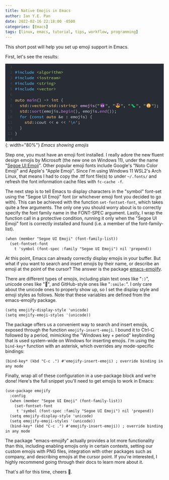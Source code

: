 ```yaml
---
title: Native Emojis in Emacs
author: Ian Y.E. Pan
date: 2022-02-16 22:18:00 -0500
categories: [Emacs]
tags: [linux, emacs, tutorial, tips, workflow, programming]
---
```


This short post will help you set up emoji support in Emacs.

First, let's see the results:

![Emojis](/images/emacs-emojis.png){: width="80%"}
_Emacs showing emojis_

Step one, you must have an emoji font installed. I really adore the
new fluent design emojis by Microsoft (the new one on Windows 11),
under the name "[Segoe UI
Emoji](https://docs.microsoft.com/en-us/typography/font-list/segoe-ui-emoji)". Other
popular emoji fonts include Google's "Noto Color Emoji" and Apple's
"Apple Emoji". Since I'm using Windows 11 WSL2's Arch Linux, that
means I had to copy the .ttf font file(s) to under `~/.fonts/` and
refresh the font information cache files with `fc-cache -f`.

The next step is to tell Emacs to display characters in the "symbol"
font-set using the "Segoe UI Emoji" font (or whichever emoji font you
decided to go with). This can be achieved with
the function `set-fontset-font`, which takes quite a few
arguments. The only one you should worry about is to correctly specify
the font family name in the FONT-SPEC argument. Lastly, I wrap the
function call in a protective condition, running it only when the
"Segoe UI Emoji" font is correctly installed and found (i.e. a member
of the font-family-list).

```emacs-lisp
(when (member "Segoe UI Emoji" (font-family-list))
  (set-fontset-font
    t 'symbol (font-spec :family "Segoe UI Emoji") nil 'prepend))
```

At this point, Emacs can already correctly display emojis in your
buffer. But what if you want to search and insert emojis by their
name, or describe an emoji at the point of the cursor? The answer is
the package
[emacs-emojify](https://github.com/iqbalansari/emacs-emojify).

There are different types of emojis, including plain text ones like
"`:)`", unicode ones like "🙂", and GitHub-style ones like
"`:smile:`". I only care about the unicode ones to properly show up,
so I set the display style and emoji styles as follows. Note that
these variables are defined from the emacs-emojify package.

```emacs-lisp
(setq emojify-display-style 'unicode)
(setq emojify-emoji-styles '(unicode))
```

The package offers us a convenient way to search and insert
emojis, exposed through the function `emojify-insert-emoji`. I bound
it to Ctrl-C followed by a period, mimicking the "Windows key +
period" keybinding that is used system-wide on Windows for inserting
emojis. I'm using the `bind-key*` function with an asterisk, which
overrides any mode-specific bindings:

```emacs-lisp
(bind-key* (kbd "C-c .") #'emojify-insert-emoji) ; override binding in any mode
```

Finally, wrap all of these configuration in a use-package block and we're
done! Here's the full snippet you'll need to get emojis to work in
Emacs:

```emacs-lisp
(use-package emojify
  :config
  (when (member "Segoe UI Emoji" (font-family-list))
    (set-fontset-font
     t 'symbol (font-spec :family "Segoe UI Emoji") nil 'prepend))
  (setq emojify-display-style 'unicode)
  (setq emojify-emoji-styles '(unicode))
  (bind-key* (kbd "C-c .") #'emojify-insert-emoji)) ; override binding in any mode
```

The package "emacs-emojify" actually provides a lot more functionality
than this, including enabling emojis only in certain contexts, setting
our custom emojis with PNG files, integration with other packages such as
company, and describing emojis at the cursor point. If you're interested,
I highly recommend going through their docs to learn more about it.

That's all for this time, cheers 👋.
